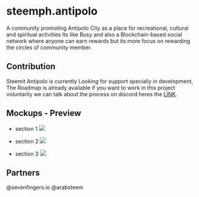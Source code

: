# steemph.antipolo
A community promoting Antipolo City as a place for recreational, cultural and spiritual activities
Its like Busy and also a Blockchain-based social network where anyone can earn rewards but its more focus on rewarding the circles of community member.

## Contribution 
Steemit Antipolo is currently Looking for support specially in development, The Roadmap is already available if you want to work in this project voluntarily we can talk about the process on discord heres the [LINK](https://discord.gg/H8nPgbf).

## Mockups - Preview
- section 1
![](https://media.discordapp.net/attachments/363283949117505537/439416235411898369/section1.png)

- section 2
![](https://media.discordapp.net/attachments/363283949117505537/439415283401097226/section1.png)

- section 3
![](https://media.discordapp.net/attachments/363283949117505537/439415236802510848/section3.png)

## Partners
@sevenfingers.io
@arabsteem
